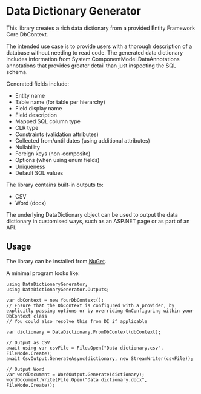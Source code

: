 ﻿# Data Dictionary Generator

This library creates a rich data dictionary from a provided Entity Framework Core DbContext.

The intended use case is to provide users with a thorough description of a database without needing to read code.
The generated data dictionary includes information from System.ComponentModel.DataAnnotations annotations that provides greater detail than just inspecting the SQL schema.

Generated fields include:
- Entity name
- Table name (for table per hierarchy)
- Field display name
- Field description
- Mapped SQL column type
- CLR type
- Constraints (validation attributes)
- Collected from/until dates (using additional attributes)
- Nullability
- Foreign keys (non-composite)
- Options (when using enum fields)
- Uniqueness
- Default SQL values

The library contains built-in outputs to:
- CSV
- Word (docx)

The underlying DataDictionary object can be used to output the data dictionary in customised ways, such as an ASP.NET page or as part of an API.

## Usage
The library can be installed from [NuGet](https://www.nuget.org/packages/DataDictionaryGenerator/).

A minimal program looks like:
```
using DataDictionaryGenerator;
using DataDictionaryGenerator.Outputs;

var dbContext = new YourDbContext();
// Ensure that the DbContext is configured with a provider, by explicitly passing options or by overriding OnConfiguring within your DbContext class
// You could also resolve this from DI if applicable

var dictionary = DataDictionary.FromDbContext(dbContext);

// Output as CSV
await using var csvFile = File.Open("Data dictionary.csv", FileMode.Create);
await CsvOutput.GenerateAsync(dictionary, new StreamWriter(csvFile));

// Output Word
var wordDocument = WordOutput.Generate(dictionary);
wordDocument.Write(File.Open("Data dictionary.docx", FileMode.Create));
```
